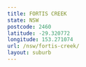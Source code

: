 ```yaml
---
title: FORTIS CREEK
state: NSW
postcode: 2460
latitude: -29.320772
longitude: 153.271074
url: /nsw/fortis-creek/
layout: suburb
---
```

